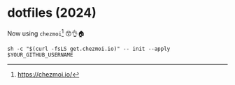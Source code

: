 # dotfiles (2024)

Now using `chezmoi`[^1] 😙👌🏠

```
sh -c "$(curl -fsLS get.chezmoi.io)" -- init --apply $YOUR_GITHUB_USERNAME
```

[^1]: https://chezmoi.io/
